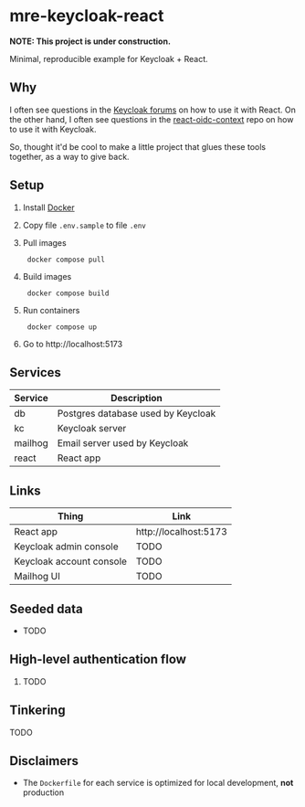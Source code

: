 # mre-keycloak-react

**NOTE: This project is under construction.**

Minimal, reproducible example for Keycloak + React.

## Why

I often see questions in the [Keycloak forums](https://keycloak.discourse.group) on how to use it with React. On the other hand, I often see questions in the [react-oidc-context](https://github.com/authts/react-oidc-context) repo on how to use it with Keycloak.

So, thought it'd be cool to make a little project that glues these tools together, as a way to give back.

## Setup

1. Install [Docker](https://docs.docker.com/get-docker/)
1. Copy file `.env.sample` to file `.env`
1. Pull images

        docker compose pull

1. Build images

        docker compose build

1. Run containers

        docker compose up

1. Go to http://localhost:5173

## Services

| Service | Description                        |
| ------- | ---------------------------------- |
| db      | Postgres database used by Keycloak |
| kc      | Keycloak server                    |
| mailhog | Email server used by Keycloak      |
| react   | React app                          |

## Links

| Thing                    | Link                  |
| ------------------------ | --------------------- |
| React app                | http://localhost:5173 |
| Keycloak admin console   | TODO                  |
| Keycloak account console | TODO                  |
| Mailhog UI               | TODO                  |

## Seeded data

- TODO

## High-level authentication flow

1. TODO

## Tinkering

TODO

## Disclaimers

- The `Dockerfile` for each service is optimized for local development, **not** production
